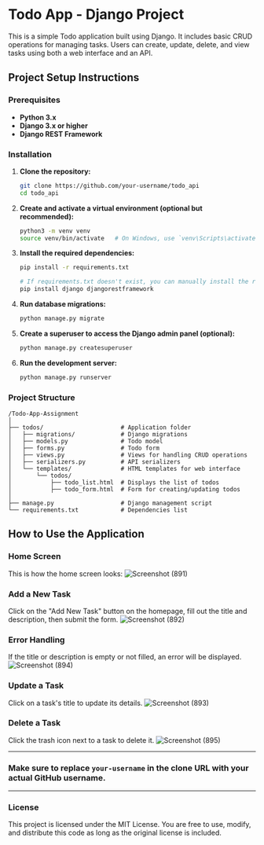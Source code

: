 
# Todo App - Django Project

This is a simple Todo application built using Django. It includes basic CRUD operations for managing tasks. Users can create, update, delete, and view tasks using both a web interface and an API.

## Project Setup Instructions

### Prerequisites

- **Python 3.x**
- **Django 3.x or higher**
- **Django REST Framework**

### Installation

1. **Clone the repository:**
   ```bash
   git clone https://github.com/your-username/todo_api
   cd todo_api
   ```

2. **Create and activate a virtual environment (optional but recommended):**
   ```bash
   python3 -m venv venv
   source venv/bin/activate   # On Windows, use `venv\Scripts\activate`
   ```

3. **Install the required dependencies:**
   ```bash
   pip install -r requirements.txt
   
   # If requirements.txt doesn't exist, you can manually install the required packages:
   pip install django djangorestframework
   ```

4. **Run database migrations:**
   ```bash
   python manage.py migrate
   ```

5. **Create a superuser to access the Django admin panel (optional):**
   ```bash
   python manage.py createsuperuser
   ```

6. **Run the development server:**
   ```bash
   python manage.py runserver
   ```

### Project Structure

```
/Todo-App-Assignment
│
├── todos/                      # Application folder
│   ├── migrations/             # Django migrations
│   ├── models.py               # Todo model
│   ├── forms.py                # Todo form
│   ├── views.py                # Views for handling CRUD operations
│   ├── serializers.py          # API serializers
│   └── templates/              # HTML templates for web interface
│       └── todos/
│           ├── todo_list.html  # Displays the list of todos
│           ├── todo_form.html  # Form for creating/updating todos
│
├── manage.py                   # Django management script
└── requirements.txt            # Dependencies list
```

## How to Use the Application

### Home Screen
This is how the home screen looks:
![Screenshot (891)](https://github.com/user-attachments/assets/97c43437-f2b2-4ed3-a0fb-fc466d9cd53e)


### Add a New Task
Click on the "Add New Task" button on the homepage, fill out the title and description, then submit the form.
![Screenshot (892)](https://github.com/user-attachments/assets/9863aabb-e263-4a15-a712-576dee21d02f)


### Error Handling
If the title or description is empty or not filled, an error will be displayed.
![Screenshot (894)](https://github.com/user-attachments/assets/2e75c61d-0570-44be-a3bb-28ea4ee8f6d4)


### Update a Task
Click on a task's title to update its details.
![Screenshot (893)](https://github.com/user-attachments/assets/525489b4-0d67-4a19-8279-fddc35884c5c)


### Delete a Task
Click the trash icon next to a task to delete it.
![Screenshot (895)](https://github.com/user-attachments/assets/ce6c5be4-ddb0-4629-a230-c74ddfa6cc4d)


---

### Make sure to replace `your-username` in the clone URL with your actual GitHub username. 

---

### License
This project is licensed under the MIT License. You are free to use, modify, and distribute this code as long as the original license is included.


